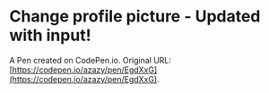# Change profile picture - Updated with input!

A Pen created on CodePen.io. Original URL: [https://codepen.io/azazy/pen/EgdXxG](https://codepen.io/azazy/pen/EgdXxG).


